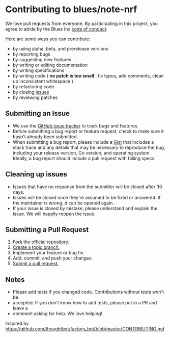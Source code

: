 # Contributing to blues/note-nrf

We love pull requests from everyone. By participating in this project, you
agree to abide by the Blues Inc [code of conduct].

[code of conduct]: https://blues.github.io/opensource/code-of-conduct

Here are some ways *you* can contribute:

* by using alpha, beta, and prerelease versions
* by reporting bugs
* by suggesting new features
* by writing or editing documentation
* by writing specifications
* by writing code ( **no patch is too small** : fix typos, add comments,
clean up inconsistent whitespace )
* by refactoring code
* by closing [issues][]
* by reviewing patches

[issues]: https://blues.github.com/note-nrf/issues

## Submitting an Issue

* We use the [GitHub issue tracker][issues] to track bugs and features.
* Before submitting a bug report or feature request, check to make sure it
  hasn't
  already been submitted.
* When submitting a bug report, please include a [Gist][] that includes a stack
  trace and any details that may be necessary to reproduce the bug, including
  your release version, Go version, and operating system.  Ideally, a bug report
  should include a pull request with failing specs.

[gist]: https://gist.github.com/

## Cleaning up issues

* Issues that have no response from the submitter will be closed after 30 days.
* Issues will be closed once they're assumed to be fixed or answered. If the
  maintainer is wrong, it can be opened again.
* If your issue is closed by mistake, please understand and explain the issue.
  We will happily reopen the issue.

## Submitting a Pull Request
1. [Fork][fork] the [official repository][repo].
2. [Create a topic branch.][branch]
3. Implement your feature or bug fix.
4. Add, commit, and push your changes.
5. [Submit a pull request.][pr]

## Notes
* Please add tests if you changed code. Contributions without tests won't be
* accepted. If you don't know how to add tests, please put in a PR and leave a
* comment asking for help. We love helping!

[repo]: https://github.com/blues/note-nrf/tree/master
[fork]: https://help.github.com/articles/fork-a-repo/
[branch]:
https://help.github.com/articles/creating-and-deleting-branches-within-your-repository/
[pr]: https://help.github.com/articles/creating-a-pull-request-from-a-fork/

Inspired by
https://github.com/thoughtbot/factory_bot/blob/master/CONTRIBUTING.md

